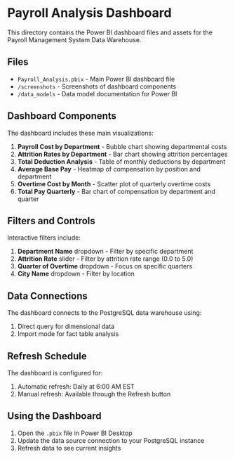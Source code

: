# Payroll Analysis Dashboard

This directory contains the Power BI dashboard files and assets for the Payroll Management System Data Warehouse.

## Files

- `Payroll_Analysis.pbix` - Main Power BI dashboard file
- `/screenshots` - Screenshots of dashboard components
- `/data_models` - Data model documentation for Power BI

## Dashboard Components

The dashboard includes these main visualizations:

1. **Payroll Cost by Department** - Bubble chart showing departmental costs
2. **Attrition Rates by Department** - Bar chart showing attrition percentages
3. **Total Deduction Analysis** - Table of monthly deductions by department
4. **Average Base Pay** - Heatmap of compensation by position and department
5. **Overtime Cost by Month** - Scatter plot of quarterly overtime costs
6. **Total Pay Quarterly** - Bar chart of compensation by department and quarter

## Filters and Controls

Interactive filters include:

1. **Department Name** dropdown - Filter by specific department
2. **Attrition Rate** slider - Filter by attrition rate range (0.0 to 5.0)
3. **Quarter of Overtime** dropdown - Focus on specific quarters
4. **City Name** dropdown - Filter by location

## Data Connections

The dashboard connects to the PostgreSQL data warehouse using:

1. Direct query for dimensional data
2. Import mode for fact table analysis

## Refresh Schedule

The dashboard is configured for:

1. Automatic refresh: Daily at 6:00 AM EST
2. Manual refresh: Available through the Refresh button

## Using the Dashboard

1. Open the `.pbix` file in Power BI Desktop
2. Update the data source connection to your PostgreSQL instance
3. Refresh data to see current insights

